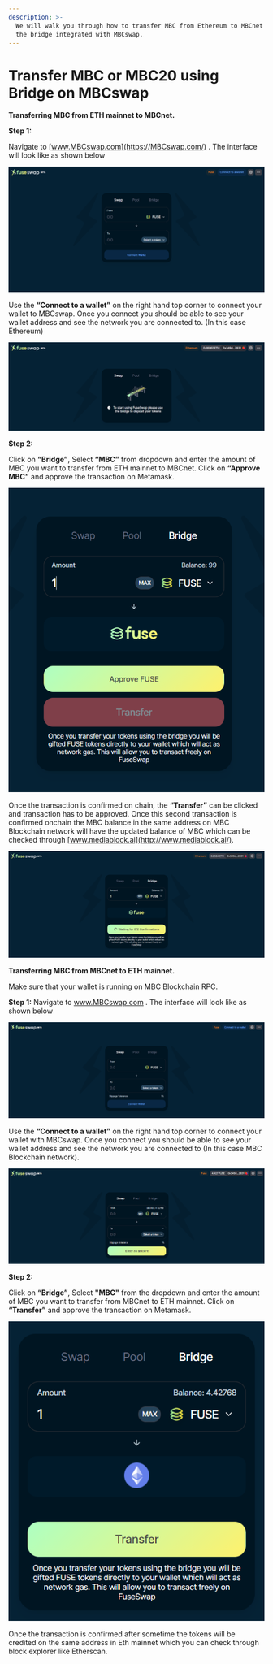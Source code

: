 ```yaml
---
description: >-
  We will walk you through how to transfer MBC from Ethereum to MBCnet using
  the bridge integrated with MBCswap.
---
```


# Transfer MBC or MBC20 using Bridge on MBCswap

**Transferring MBC from ETH mainnet to MBCnet.**

**Step 1:**

Navigate to [www.MBCswap.com](https://MBCswap.com/) . The interface will look like as shown below

![](../../.gitbook/assets/0%20%286%29.png)

Use the **“Connect to a wallet”** on the right hand top corner to connect your wallet to MBCswap. Once you connect you should be able to see your wallet address and see the network you are connected to. \(In this case Ethereum\)

![](../../.gitbook/assets/1%20%289%29.png)

**Step 2:**

Click on **“Bridge”**, Select **“MBC”** from dropdown and enter the amount of MBC you want to transfer from ETH mainnet to MBCnet. Click on **“Approve MBC”** and approve the transaction on Metamask.

![](../../.gitbook/assets/2%20%289%29.png)

Once the transaction is confirmed on chain, the **“Transfer”** can be clicked and transaction has to be approved. Once this second transaction is confirmed onchain the MBC balance in the same address on MBC Blockchain network will have the updated balance of MBC which can be checked through [www.mediablock.ai](http://www.mediablock.ai/). 

![](../../.gitbook/assets/3%20%288%29.png)

**Transferring MBC from MBCnet to ETH mainnet.**

Make sure that your wallet is running on MBC Blockchain RPC.

**Step 1:** Navigate to www.MBCswap.com . The interface will look like as shown below

![](../../.gitbook/assets/4%20%289%29.png)

Use the **“Connect to a wallet”** on the right hand top corner to connect your wallet with MBCswap. Once you connect you should be able to see your wallet address and see the network you are connected to \(In this case MBC Blockchain network\).

![](../../.gitbook/assets/5%20%286%29.png)

**Step 2:**

Click on **“Bridge”**, Select **"MBC"** from the dropdown and enter the amount of MBC you want to transfer from MBCnet to ETH mainnet. Click on **“Transfer”** and approve the transaction on Metamask.

![](../../.gitbook/assets/6%20%287%29.png)

Once the transaction is confirmed after sometime the tokens will be credited on the same address in Eth mainnet which you can check through block explorer like Etherscan.

